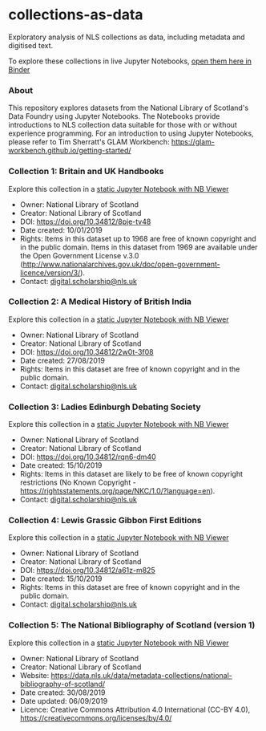 # collections-as-data
Exploratory analysis of NLS collections as data, including metadata and digitised text.

To explore these collections in live Jupyter Notebooks, [open them here in Binder](https://mybinder.org/v2/gh/NLS-Digital-Scholarship/collections-as-data/b279687e53ea652eca0d1a2c583238a1baaca89b)

### About
This repository explores datasets from the National Library of Scotland's Data Foundry using Jupyter Notebooks.  The Notebooks provide introductions to NLS collection data suitable for those with or without experience programming.  For an introduction to using Jupyter Notebooks, please refer to Tim Sherratt's GLAM Workbench: https://glam-workbench.github.io/getting-started/

### Collection 1: Britain and UK Handbooks
Explore this collection in a [static Jupyter Notebook with NB Viewer](https://nbviewer.jupyter.org/github/NLS-Digital-Scholarship/collections-as-data/blob/main/Britain_and_UK_Handbooks_as_Data.ipynb)
* Owner: National Library of Scotland
* Creator: National Library of Scotland
* DOI: https://doi.org/10.34812/8pje-tv48
* Date created: 10/01/2019
* Rights: Items in this dataset up to 1968 are free of known copyright and in the public domain. Items in this dataset from 1969 are available under the Open Government License v.3.0 (http://www.nationalarchives.gov.uk/doc/open-government-licence/version/3/).
* Contact: digital.scholarship@nls.uk

### Collection 2: A Medical History of British India
Explore this collection in a [static Jupyter Notebook with NB Viewer](https://nbviewer.jupyter.org/github/NLS-Digital-Scholarship/collections-as-data/blob/main/Medical_History_of_British_India_as_Data.ipynb)
* Owner: National Library of Scotland
* Creator: National Library of Scotland
* DOI: https://doi.org/10.34812/2w0t-3f08
* Date created: 27/08/2019
* Rights: Items in this dataset are free of known copyright and in the public domain.
* Contact: digital.scholarship@nls.uk

### Collection 3: Ladies Edinburgh Debating Society
Explore this collection in a [static Jupyter Notebook with NB Viewer](https://nbviewer.jupyter.org/github/NLS-Digital-Scholarship/collections-as-data/blob/main/Ladies_Edinburgh_Debating_Society_as_Data.ipynb)
* Owner: National Library of Scotland
* Creator: National Library of Scotland
* DOI: https://doi.org/10.34812/rqn6-dm40
* Date created: 15/10/2019
* Rights: Items in this dataset are likely to be free of known copyright restrictions (No Known Copyright - https://rightsstatements.org/page/NKC/1.0/?language=en).
* Contact: digital.scholarship@nls.uk

### Collection 4: Lewis Grassic Gibbon First Editions
Explore this collection in a [static Jupyter Notebook with NB Viewer](https://nbviewer.jupyter.org/github/NLS-Digital-Scholarship/collections-as-data/blob/main/Lewis_Grassic_Gibbon_as_Data.ipynb)
* Owner: National Library of Scotland
* Creator: National Library of Scotland
* DOI: https://doi.org/10.34812/a61z-m825
* Date created: 15/10/2019
* Rights: Items in this dataset are free of known copyright and in the public domain.
* Contact: digital.scholarship@nls.uk

### Collection 5: The National Bibliography of Scotland (version 1)
Explore this collection in a [static Jupyter Notebook with NB Viewer]()
* Owner: National Library of Scotland
* Creator: National Library of Scotland
* Website: https://data.nls.uk/data/metadata-collections/national-bibliography-of-scotland/
* Date created: 30/08/2019
* Date updated: 06/09/2019
* Licence: Creative Commons Attribution 4.0 International (CC-BY 4.0), https://creativecommons.org/licenses/by/4.0/
